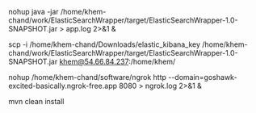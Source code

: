 nohup java -jar /home/khem-chand/work/ElasticSearchWrapper/target/ElasticSearchWrapper-1.0-SNAPSHOT.jar > app.log 2>&1 &

scp -i /home/khem-chand/Downloads/elastic_kibana_key /home/khem-chand/work/ElasticSearchWrapper/target/ElasticSearchWrapper-1.0-SNAPSHOT.jar khem@54.66.84.237:/home/khem/


nohup /home/khem-chand/software/ngrok http --domain=goshawk-excited-basically.ngrok-free.app 8080 > ngrok.log 2>&1 &

mvn clean install

